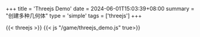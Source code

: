 +++
title = 'Threejs Demo'
date = 2024-06-01T15:03:39+08:00
summary = "创建多种几何体"
type = 'simple'
tags = ['threejs']
+++



{{< threejs >}}
{{< js "/game/threejs_demo.js" true>}}
